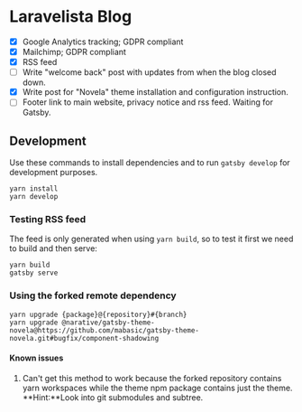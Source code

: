 # Laravelista Blog

- [x] Google Analytics tracking; GDPR compliant
- [x] Mailchimp; GDPR compliant
- [x] RSS feed
- [ ] Write "welcome back" post with updates from when the blog closed down.
- [x] Write post for "Novela" theme installation and configuration instruction.
- [ ] Footer link to main website, privacy notice and rss feed. Waiting for Gatsby.

## Development

Use these commands to install dependencies and to run `gatsby develop` for development purposes.

```
yarn install
yarn develop
```

### Testing RSS feed

The feed is only generated when using `yarn build`, so to test it first we need to build and then serve:

```
yarn build
gatsby serve
```

### Using the forked remote dependency

```
yarn upgrade {package}@{repository}#{branch}
yarn upgrade @narative/gatsby-theme-novela@https://github.com/mabasic/gatsby-theme-novela.git#bugfix/component-shadowing
```

#### Known issues

1. Can't get this method to work because the forked repository contains yarn workspaces while the theme npm package contains just the theme. **Hint:**Look into git submodules and subtree.